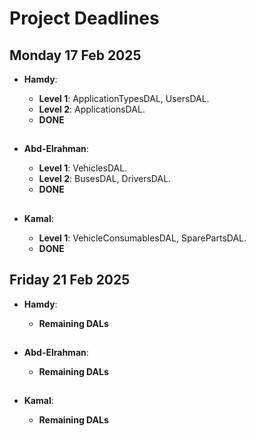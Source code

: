 # Project Deadlines

## Monday 17 Feb 2025

- **Hamdy**:

  - **Level 1**: ApplicationTypesDAL, UsersDAL.
  - **Level 2**: ApplicationsDAL.
  - **DONE**

  ##

- **Abd-Elrahman**:

  - **Level 1**: VehiclesDAL.
  - **Level 2**: BusesDAL, DriversDAL.
  - **DONE**

  ##

- **Kamal**:
  - **Level 1**: VehicleConsumablesDAL, SparePartsDAL.
  - **DONE**

##

## Friday 21 Feb 2025

- **Hamdy**:

  - **Remaining DALs**

  ##

- **Abd-Elrahman**:

  - **Remaining DALs**

  ##

- **Kamal**:
  - **Remaining DALs**
